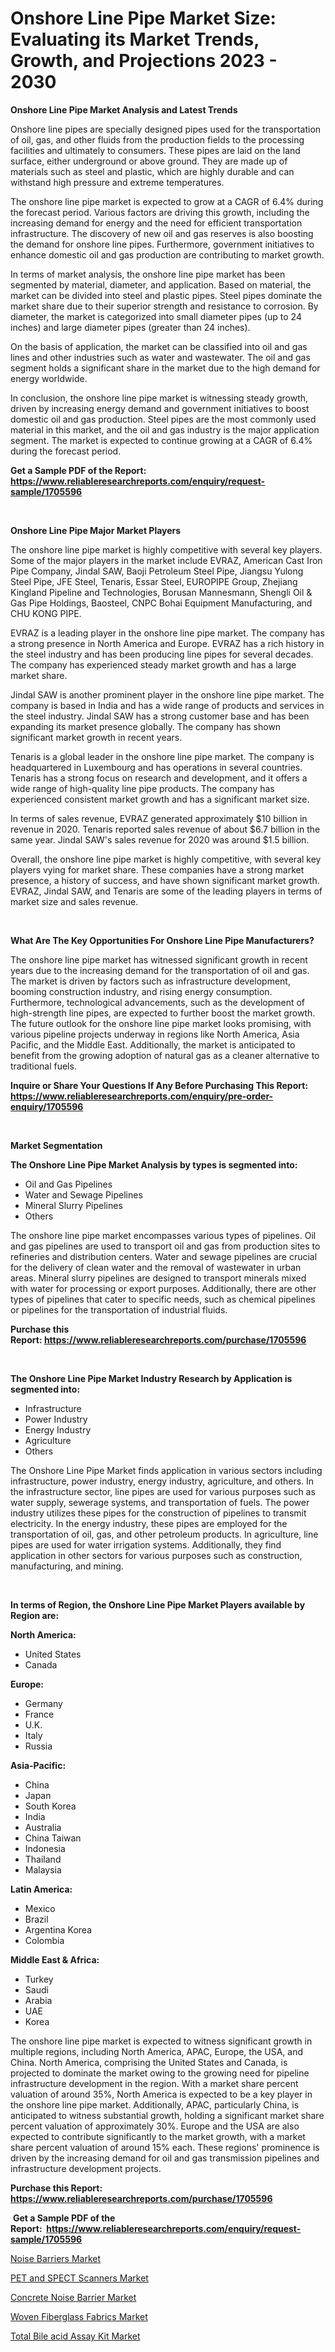 <p><h1>Onshore Line Pipe Market Size: Evaluating its Market Trends, Growth, and Projections 2023 - 2030</h1></p><p><strong>Onshore Line Pipe Market Analysis and Latest Trends</strong></p>
<p><p>Onshore line pipes are specially designed pipes used for the transportation of oil, gas, and other fluids from the production fields to the processing facilities and ultimately to consumers. These pipes are laid on the land surface, either underground or above ground. They are made up of materials such as steel and plastic, which are highly durable and can withstand high pressure and extreme temperatures.</p><p>The onshore line pipe market is expected to grow at a CAGR of 6.4% during the forecast period. Various factors are driving this growth, including the increasing demand for energy and the need for efficient transportation infrastructure. The discovery of new oil and gas reserves is also boosting the demand for onshore line pipes. Furthermore, government initiatives to enhance domestic oil and gas production are contributing to market growth.</p><p>In terms of market analysis, the onshore line pipe market has been segmented by material, diameter, and application. Based on material, the market can be divided into steel and plastic pipes. Steel pipes dominate the market share due to their superior strength and resistance to corrosion. By diameter, the market is categorized into small diameter pipes (up to 24 inches) and large diameter pipes (greater than 24 inches).</p><p>On the basis of application, the market can be classified into oil and gas lines and other industries such as water and wastewater. The oil and gas segment holds a significant share in the market due to the high demand for energy worldwide.</p><p>In conclusion, the onshore line pipe market is witnessing steady growth, driven by increasing energy demand and government initiatives to boost domestic oil and gas production. Steel pipes are the most commonly used material in this market, and the oil and gas industry is the major application segment. The market is expected to continue growing at a CAGR of 6.4% during the forecast period.</p></p>
<p><strong>Get a Sample PDF of the Report:&nbsp; <a href="https://www.reliableresearchreports.com/enquiry/request-sample/1705596">https://www.reliableresearchreports.com/enquiry/request-sample/1705596</a></strong></p>
<p>&nbsp;</p>
<p><strong>Onshore Line Pipe Major Market Players</strong></p>
<p><p>The onshore line pipe market is highly competitive with several key players. Some of the major players in the market include EVRAZ, American Cast Iron Pipe Company, Jindal SAW, Baoji Petroleum Steel Pipe, Jiangsu Yulong Steel Pipe, JFE Steel, Tenaris, Essar Steel, EUROPIPE Group, Zhejiang Kingland Pipeline and Technologies, Borusan Mannesmann, Shengli Oil & Gas Pipe Holdings, Baosteel, CNPC Bohai Equipment Manufacturing, and CHU KONG PIPE.</p><p>EVRAZ is a leading player in the onshore line pipe market. The company has a strong presence in North America and Europe. EVRAZ has a rich history in the steel industry and has been producing line pipes for several decades. The company has experienced steady market growth and has a large market share.</p><p>Jindal SAW is another prominent player in the onshore line pipe market. The company is based in India and has a wide range of products and services in the steel industry. Jindal SAW has a strong customer base and has been expanding its market presence globally. The company has shown significant market growth in recent years.</p><p>Tenaris is a global leader in the onshore line pipe market. The company is headquartered in Luxembourg and has operations in several countries. Tenaris has a strong focus on research and development, and it offers a wide range of high-quality line pipe products. The company has experienced consistent market growth and has a significant market size.</p><p>In terms of sales revenue, EVRAZ generated approximately $10 billion in revenue in 2020. Tenaris reported sales revenue of about $6.7 billion in the same year. Jindal SAW's sales revenue for 2020 was around $1.5 billion.</p><p>Overall, the onshore line pipe market is highly competitive, with several key players vying for market share. These companies have a strong market presence, a history of success, and have shown significant market growth. EVRAZ, Jindal SAW, and Tenaris are some of the leading players in terms of market size and sales revenue.</p></p>
<p>&nbsp;</p>
<p><strong>What Are The Key Opportunities For Onshore Line Pipe Manufacturers?</strong></p>
<p><p>The onshore line pipe market has witnessed significant growth in recent years due to the increasing demand for the transportation of oil and gas. The market is driven by factors such as infrastructure development, booming construction industry, and rising energy consumption. Furthermore, technological advancements, such as the development of high-strength line pipes, are expected to further boost the market growth. The future outlook for the onshore line pipe market looks promising, with various pipeline projects underway in regions like North America, Asia Pacific, and the Middle East. Additionally, the market is anticipated to benefit from the growing adoption of natural gas as a cleaner alternative to traditional fuels.</p></p>
<p><strong>Inquire or Share Your Questions If Any Before Purchasing This Report: <a href="https://www.reliableresearchreports.com/enquiry/pre-order-enquiry/1705596">https://www.reliableresearchreports.com/enquiry/pre-order-enquiry/1705596</a></strong></p>
<p>&nbsp;</p>
<p><strong>Market Segmentation</strong></p>
<p><strong>The Onshore Line Pipe Market Analysis by types is segmented into:</strong></p>
<p><ul><li>Oil and Gas Pipelines</li><li>Water and Sewage Pipelines</li><li>Mineral Slurry Pipelines</li><li>Others</li></ul></p>
<p><p>The onshore line pipe market encompasses various types of pipelines. Oil and gas pipelines are used to transport oil and gas from production sites to refineries and distribution centers. Water and sewage pipelines are crucial for the delivery of clean water and the removal of wastewater in urban areas. Mineral slurry pipelines are designed to transport minerals mixed with water for processing or export purposes. Additionally, there are other types of pipelines that cater to specific needs, such as chemical pipelines or pipelines for the transportation of industrial fluids.</p></p>
<p><strong>Purchase this Report:&nbsp;<a href="https://www.reliableresearchreports.com/purchase/1705596">https://www.reliableresearchreports.com/purchase/1705596</a></strong></p>
<p>&nbsp;</p>
<p><strong>The Onshore Line Pipe Market Industry Research by Application is segmented into:</strong></p>
<p><ul><li>Infrastructure</li><li>Power Industry</li><li>Energy Industry</li><li>Agriculture</li><li>Others</li></ul></p>
<p><p>The Onshore Line Pipe Market finds application in various sectors including infrastructure, power industry, energy industry, agriculture, and others. In the infrastructure sector, line pipes are used for various purposes such as water supply, sewerage systems, and transportation of fuels. The power industry utilizes these pipes for the construction of pipelines to transmit electricity. In the energy industry, these pipes are employed for the transportation of oil, gas, and other petroleum products. In agriculture, line pipes are used for water irrigation systems. Additionally, they find application in other sectors for various purposes such as construction, manufacturing, and mining.</p></p>
<p>&nbsp;</p>
<p><strong>In terms of Region, the Onshore Line Pipe Market Players available by Region are:</strong></p>
<p>
    <p> <strong> North America: </strong>
        <ul>
            <li>United States</li>
            <li>Canada</li>
        </ul>
        </p> 
    <p> <strong> Europe: </strong>
        <ul>
            <li>Germany</li>
            <li>France</li>
            <li>U.K.</li>
            <li>Italy</li>
            <li>Russia</li>
        </ul>
        </p> 
    <p> <strong> Asia-Pacific: </strong>
        <ul>
            <li>China</li>
            <li>Japan</li>
            <li>South Korea</li>
            <li>India</li>
            <li>Australia</li>
            <li>China Taiwan</li>
            <li>Indonesia</li>
            <li>Thailand</li>
            <li>Malaysia</li>
        </ul>
        </p> 
    <p> <strong> Latin America: </strong>
        <ul>
            <li>Mexico</li>
            <li>Brazil</li>
            <li>Argentina Korea</li>
            <li>Colombia</li>
        </ul>
        </p> 
    <p> <strong> Middle East & Africa: </strong>
        <ul>
            <li>Turkey</li>
            <li>Saudi</li>
            <li>Arabia</li>
            <li>UAE</li>
            <li>Korea</li>
        </ul>
    </p>
    </p>
<p><p>The onshore line pipe market is expected to witness significant growth in multiple regions, including North America, APAC, Europe, the USA, and China. North America, comprising the United States and Canada, is projected to dominate the market owing to the growing need for pipeline infrastructure development in the region. With a market share percent valuation of around 35%, North America is expected to be a key player in the onshore line pipe market. Additionally, APAC, particularly China, is anticipated to witness substantial growth, holding a significant market share percent valuation of approximately 30%. Europe and the USA are also expected to contribute significantly to the market growth, with a market share percent valuation of around 15% each. These regions' prominence is driven by the increasing demand for oil and gas transmission pipelines and infrastructure development projects.</p></p>
<p><strong>Purchase this Report: <a href="https://www.reliableresearchreports.com/purchase/1705596">https://www.reliableresearchreports.com/purchase/1705596</a></strong></p>
<p>&nbsp;<strong>Get a Sample PDF of the Report:&nbsp;&nbsp;<a href="https://www.reliableresearchreports.com/enquiry/request-sample/1705596">https://www.reliableresearchreports.com/enquiry/request-sample/1705596</a></strong></p>
<p><strong></strong></p>
<p><p><a href="https://github.com/rahu1502/Market-Research-Report-List-1/blob/main/noise-barriers-market.md">Noise Barriers Market</a></p><p><a href="https://www.linkedin.com/pulse/pet-spect-scanners-market-size-share-amp-trends-analysis-7towe/">PET and SPECT Scanners Market</a></p><p><a href="https://github.com/rahu1505/Market-Research-Report-List-1/blob/main/concrete-noise-barrier-market.md">Concrete Noise Barrier Market</a></p><p><a href="https://medium.com/@patriciaday39/woven-fiberglass-fabrics-market-trends-and-market-analysis-forecasted-for-period-2023-2030-c833921a6f4e">Woven Fiberglass Fabrics Market</a></p><p><a href="https://www.linkedin.com/pulse/total-bile-acid-assay-kit-market-size-share-global-analysis-p6rye/">Total Bile acid Assay Kit Market</a></p></p>